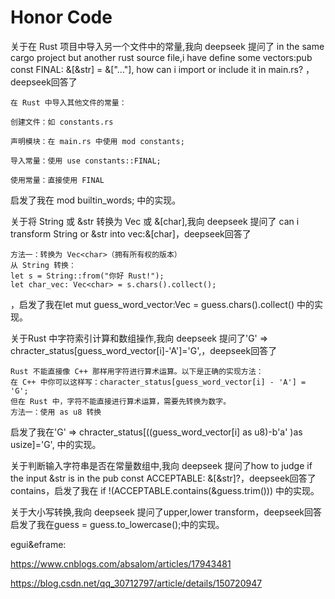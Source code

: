 # Honor Code

关于在 Rust 项目中导入另一个文件中的常量,我向 deepseek 提问了 in the same cargo project but another rust source file,i have define some vectors:pub const FINAL: &[&str] = &["..."], how can i import or include it in main.rs? ，deepseek回答了

    在 Rust 中导入其他文件的常量：

    创建文件：如 constants.rs

    声明模块：在 main.rs 中使用 mod constants;

    导入常量：使用 use constants::FINAL;

    使用常量：直接使用 FINAL
启发了我在 mod builtin_words; 中的实现。

关于将 String 或 &str 转换为 Vec<char> 或 &[char],我向 deepseek 提问了 can i transform String or &str into vec:&[char]，deepseek回答了 

    方法一：转换为 Vec<char>（拥有所有权的版本）
    从 String 转换：
    let s = String::from("你好 Rust!");
    let char_vec: Vec<char> = s.chars().collect();
，启发了我在let mut guess_word_vector:Vec<char> = guess.chars().collect()
中的实现。


关于Rust 中字符索引计算和数组操作,我向 deepseek 提问了'G' => chracter_status[guess_word_vector[i]-'A']='G',，deepseek回答了 

    Rust 不能直接像 C++ 那样用字符进行算术运算。以下是正确的实现方法：
    在 C++ 中你可以这样写：character_status[guess_word_vector[i] - 'A'] = 'G';
    但在 Rust 中，字符不能直接进行算术运算，需要先转换为数字。
    方法一：使用 as u8 转换
启发了我在'G' => chracter_status[((guess_word_vector[i] as u8)-b'a' )as usize]='G',
中的实现。

关于判断输入字符串是否在常量数组中,我向 deepseek 提问了how  to judge if the input &str is in the pub const ACCEPTABLE: &[&str]?，deepseek回答了 contains，启发了我在 if !(ACCEPTABLE.contains(&guess.trim())) 中的实现。

关于大小写转换,我向 deepseek 提问了upper,lower transform，deepseek回答启发了我在guess = guess.to_lowercase();中的实现。

egui&eframe:

https://www.cnblogs.com/absalom/articles/17943481

https://blog.csdn.net/qq_30712797/article/details/150720947


